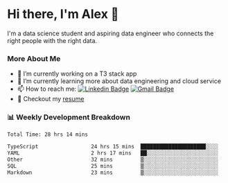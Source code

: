# Hi there, I'm Alex  👋

I'm a data science student and aspiring data engineer who connects the right people with the right data. 

### More About Me

- 🔭 I’m currently working on a T3 stack app
- 🌱 I’m currently learning more about data engineering and cloud service
- 📫 How to reach me: [![Linkedin Badge](https://img.shields.io/badge/Alex%20Chen-blue?style=flat&logo=linkedin&labelColor=blue&link=https://www.linkedin.com/in/alex-chen-112523chen)](https://www.linkedin.com/in/alex-chen-112523chen/) [![Gmail Badge](https://img.shields.io/badge/-Alex%20Chen-c14438?style=flat&logo=Gmail&logoColor=white&link=mailto:itsalexchen@gmail.com)](mailto:itsalexchen@gmail.com)
- 📝 Checkout my [resume](https://112523chen.vercel.app/AlexChenResume.pdf)


### 📊 Weekly Development Breakdown
<!--START_SECTION:waka-->

```txt
Total Time: 28 hrs 14 mins

TypeScript                 24 hrs 15 mins  █████████████████████░░░░   84.25 %
YAML                       2 hrs 17 mins   ██░░░░░░░░░░░░░░░░░░░░░░░   07.95 %
Other                      32 mins         ▒░░░░░░░░░░░░░░░░░░░░░░░░   01.89 %
SQL                        25 mins         ▒░░░░░░░░░░░░░░░░░░░░░░░░   01.45 %
Markdown                   23 mins         ▒░░░░░░░░░░░░░░░░░░░░░░░░   01.37 %
```

<!--END_SECTION:waka-->
